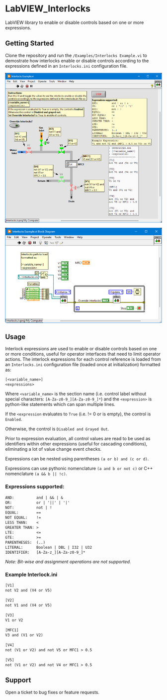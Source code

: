 # LabVIEW_Interlocks

LabVIEW library to enable or disable controls based on one or more expressions.

## Getting Started

Clone the repository and run the `/Examples/Interlocks Example.vi` to demostrate how interlocks enable or disable controls according to the expressions defined in an `Interlocks.ini` configuration file.

![Example](/Images/Example.png)

![Example](/Images/Example-Diagram.png)

## Usage

Interlock expressions are used to enable or disable controls based on one or more conditions, useful for operator interfaces that need to limit operator actions. The interlock expressions for each control reference is loaded from an `Interlocks.ini` configuration file (loaded once at initialization) formatted as:

```
[<variable_name>]
<expressions>
```

Where `<variable_name>` is the section name (i.e. control label without special characters: `[A-Za-z0-9_][A-Za-z0-9_]*`) and the `<expression>` is python-like statements which can span multiple lines.

If the `<expression` evaluates to `True` (i.e. != 0 or is empty), the control is `Enabled`.

Otherwise, the control is `Disabled and Grayed Out`.

Prior to expression evaluation, all control values are read to be used as identifiers within other expressions (useful for cascading conditions), eliminating a lot of value change event checks.

Expressions can be nested using parentheses `(a or b) and (c or d)`.

Expressions can use pythonic nomenclature `(a and b or not c)` or C++ nomenclature `(a && b || !c)`.

### Expressions supported:

```
AND:          and | && | &
OR:           or | '||' | '|'
NOT:          not | !
EQUAL:        ==
NOT EQUAL:    !=
LESS THAN:    <
GREATER THAN: >
LTE:          <=
GTE:          >=
PARENTHESES:  (..)
LITERAL:      Boolean | DBL | I32 | U32
IDENTIFIER:   [A-Za-z_][A-Za-z0-9_]*
```

_Note: Bit-wise and assignment operations are not supported._

### Example Interlock.ini

```
[V1]
not V2 and (V4 or V5)

[V2]
not V1 and (V4 or V5)

[V3]
V1 or V2

[MFC1]
V3 and (V1 or V2)

[V4]
not (V1 or V2) and not V5 or MFC1 > 0.5

[V5]
not (V1 or V2) and not V4 or MFC1 > 0.5
```

## Support

Open a ticket to bug fixes or feature requests.
